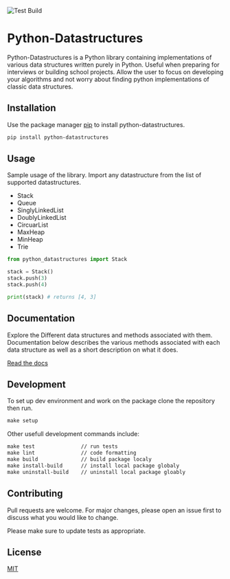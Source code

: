 
![Test Build](https://github.com/TuTomasz/Python-Datastructures/workflows/Test%20Build/badge.svg)
# Python-Datastructures

Python-Datastructures is a Python library containing implementations of various data structures written purely in Python. Useful when preparing for interviews or building school projects. Allow the user to focus on developing your algorithms and not worry about finding python implementations of classic data structures.

## Installation

Use the package manager [pip](https://pip.pypa.io/en/stable/) to install python-datastructures.

```bash
pip install python-datastructures
```

## Usage
Sample usage of the library. Import any datastructure from the list of supported datastructures.

* Stack 
* Queue
* SinglyLinkedList
* DoublyLinkedList
* CircuarList
* MaxHeap
* MinHeap
* Trie 

```python
from python_datastructures import Stack

stack = Stack()
stack.push(3)
stack.push(4)

print(stack) # returns [4, 3]
```
## Documentation


Explore the Different data structures and methods associated with them.
Documentation below describes the various methods associated with each data structure as well as a short description on what it does.

[Read the docs](https://tutomasz.github.io/Python-Datastructures/docs/python_datastructures/index.html)

## Development 

To set up dev environment and work on the package clone the repository then run.

```makefile
make setup
```

Other usefull development commands include:

```makefile
make test               // run tests
make lint               // code formatting
make build              // build package localy
make install-build      // install local package globaly
make uninstall-build    // uninstall local package gloably
```

## Contributing
Pull requests are welcome. For major changes, please open an issue first to discuss what you would like to change.

Please make sure to update tests as appropriate.

## License
[MIT](https://choosealicense.com/licenses/mit/)
